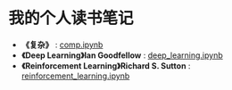 # 我的个人读书笔记

- **《复杂》** : [comp.ipynb](https://github.com/applenob/reading_note/blob/master/comp.ipynb)
- **《Deep Learning》Ian Goodfellow** : [deep_learning.ipynb](https://github.com/applenob/reading_note/blob/master/deep_learning.ipynb)
- **《Reinforcement Learning》Richard S. Sutton** : [reinforcement_learning.ipynb](https://github.com/applenob/reading_note/blob/master/reinforcement_learning.ipynb)



